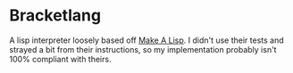 # Bracketlang

A lisp interpreter loosely based off [Make A Lisp](https://github.com/kanaka/mal/). I didn't use their tests and strayed a bit from their instructions, so my implementation probably isn't 100% compliant with theirs.